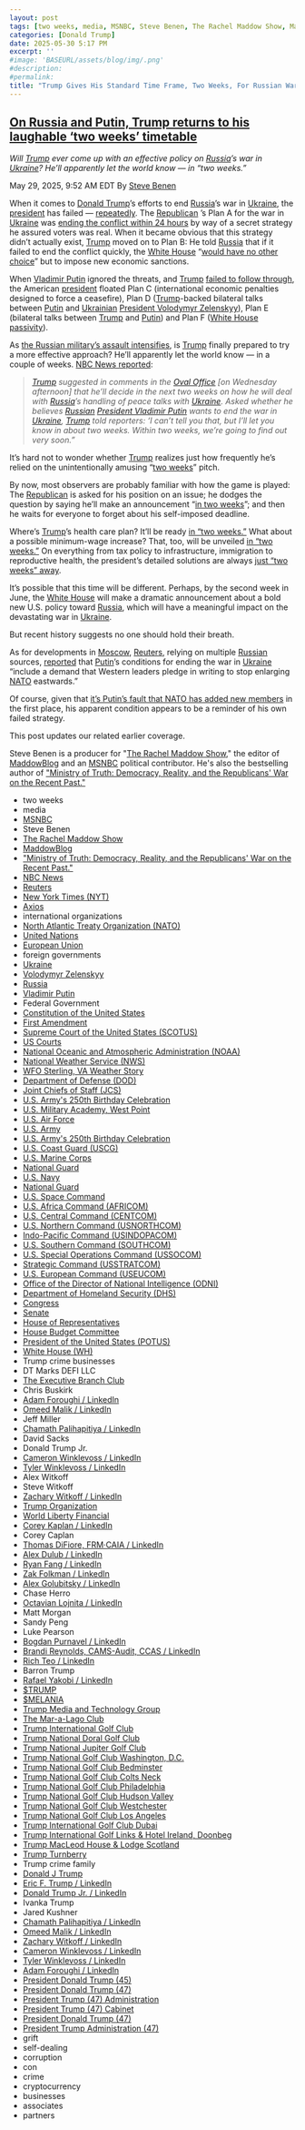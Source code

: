 ```yaml
---
layout: post
tags: [two weeks, media, MSNBC, Steve Benen, The Rachel Maddow Show, MaddowBlog, “Ministry of Truth –  Democracy Reality and the Republicans’ War on the Recent Past.”, international organizations, North Atlantic Treaty Organization (NATO), United Nations, European Union, foreign governments, Ukraine, Volodymyr Zelenskyy, Russia, Vladimir Putin, Federal Government, Constitution of the United States, First Amendment, Supreme Court of the United States (SCOTUS), US Courts, National Oceanic and Atmospheric Administration (NOAA), National Weather Service (NWS), WFO Sterling VA Weather Story, Department of Defense (DOD), Joint Chiefs of Staff (JCS), U.S. Army’s 250th Birthday Celebration, U.S. Military Academy West Point, U.S. Air Force, U.S. Army, U.S. Army’s 250th Birthday Celebration, U.S. Coast Guard (USCG), U.S. Marine Corps, National Guard, U.S. Navy, National Guard, U.S. Space Command, U.S. Africa Command (AFRICOM), U.S. Central Command (CENTCOM), U.S. Northern Command (USNORTHCOM), Indo-Pacific Command (USINDOPACOM), U.S. Southern Command (SOUTHCOM), U.S. Special Operations Command (USSOCOM), Strategic Command (USSTRATCOM), U.S. European Command (USEUCOM), Office of the Director of National Intelligence (ODNI), Department of Homeland Security (DHS), Congress, Senate, House of Representatives, House Budget Committee, President of the United States (POTUS), White House (WH), Trump crime businesses, DT Marks DEFI LLC, The Executive Branch Club, Chris Buskirk, Adam Foroughi / LinkedIn, Omeed Malik / LinkedIn, Jeff Miller, Chamath Palihapitiya / LinkedIn, David Sacks, Donald Trump Jr., Cameron Winklevoss / LinkedIn, Tyler Winklevoss / LinkedIn, Alex Witkoff, Steve Witkoff, Zachary Witkoff / LinkedIn, Trump Organization, World Liberty Financial, Corey Kaplan / LinkedIn, Corey Caplan, Thomas DiFiore FRM·CAIA / LinkedIn, Alex Dulub / LinkedIn, Ryan Fang / LinkedIn, Zak Folkman / LinkedIn, Alex Golubitsky / LinkedIn, Chase Herro, Octavian Lojnita / LinkedIn, Matt Morgan, Sandy Peng, Luke Pearson, Bogdan Purnavel / LinkedIn, Brandi Reynolds CAMS-Audit CCAS / LinkedIn, Rich Teo / LinkedIn, Barron Trump, Rafael Yakobi / LinkedIn, $TRUMP, $MELANIA, Trump Media and Technology Group, The Mar-a-Lago Club, Trump International Golf Club, Trump National Doral Golf Club, Trump National Jupiter Golf Club, Trump National Golf Club Washington D.C., Trump National Golf Club Bedminster, Trump National Golf Club Colts Neck, Trump National Golf Club Philadelphia, Trump National Golf Club Hudson Valley, Trump National Golf Club Westchester, Trump National Golf Club Los Angeles, Trump International Golf Club Dubai, Trump International Golf Links & Hotel Ireland Doonbeg, Trump MacLeod House & Lodge Scotland, Trump Turnberry, Trump crime family, Donald J Trump, Eric F. Trump / LinkedIn, Donald Trump Jr. / LinkedIn, Ivanka Trump, Jared Kushner, Chamath Palihapitiya / LinkedIn, Omeed Malik / LinkedIn, Zachary Witkoff / LinkedIn, Cameron Winklevoss / LinkedIn, Tyler Winklevoss / LinkedIn, Adam Foroughi / LinkedIn, President Donald Trump (45), President Donald Trump (47), President Trump (47) Administration, President Trump (47) Cabinet, President Donald Trump (47), President Trump Administration (47), grift, self-dealing, corruption, con, crime, cryptocurrency, businesses, associates, partners]
categories: [Donald Trump]
date: 2025-05-30 5:17 PM
excerpt: ''
#image: 'BASEURL/assets/blog/img/.png'
#description:
#permalink:
title: "Trump Gives His Standard Time Frame, Two Weeks, For Russian War Against Ukraine"
---
```



## [On Russia and Putin, Trump returns to his laughable ‘two weeks’ timetable](https://www.msnbc.com/rachel-maddow-show/maddowblog/russia-putin-trump-returns-laughable-two-weeks-timetable-rcna209680)

*Will [Trump](https://www.donaldjtrump.com/) ever come up with an effective policy on [Russia](http://government.ru/)’s war in [Ukraine](https://www.gov.ua/)? He’ll apparently let the world know — in “two weeks.”*

May 29, 2025, 9:52 AM EDT
By [Steve Benen](https://www.msnbc.com/author/steve-benen-ncpn433601)

When it comes to [Donald Trump](https://www.donaldjtrump.com/)’s efforts to end [Russia](http://government.ru/)’s war in [Ukraine](https://www.gov.ua/), the [president](https://www.whitehouse.gov/) has failed — [repeatedly](https://www.msnbc.com/rachel-maddow-show/maddowblog/ending-russias-war-ukraine-trump-keeps-finding-new-ways-fail-rcna207892). The [Republican](https://www.gop.com%)
’s Plan A for the war in [Ukraine](https://www.gov.ua/) was [ending the conflict within 24 hours](https://www.msnbc.com/rachel-maddow-show/maddowblog/trump-reportedly-frustrated-inability-make-good-foreign-policy-promise-rcna206295) by way of a secret strategy he assured voters was real. When it became obvious that this strategy didn’t actually exist, [Trump](https://www.donaldjtrump.com/) moved on to Plan B: He told [Russia](http://government.ru/) that if it failed to end the conflict quickly, the [White House](https://www.whitehouse.gov/) “[would have no other choice](https://truthsocial.com/@realDonaldTrump/113872782548137314)” but to impose new economic sanctions.

When [Vladimir Putin](http://kremlin.ru/) ignored the threats, and [Trump](https://www.donaldjtrump.com/) [failed to follow through](https://www.msnbc.com/rachel-maddow-show/maddowblog/ending-russias-war-ukraine-trump-keeps-finding-new-ways-fail-rcna207892), the American [president](https://www.whitehouse.gov/) floated Plan C (international economic penalties designed to force a ceasefire), Plan D ([Trump](https://www.donaldjtrump.com/)-backed bilateral talks between [Putin](http://kremlin.ru/) and [Ukrainian](https://www.gov.ua/) [President Volodymyr Zelenskyy](https://www.president.gov.ua/)), Plan E (bilateral talks between [Trump](https://www.donaldjtrump.com/) and [Putin](http://kremlin.ru/)) and Plan F ([White House passivity](https://www.nytimes.com/2025/05/20/us/politics/trump-ukraine-russia.html)).

As [the Russian military’s assault intensifies](https://www.msnbc.com/rachel-maddow-show/maddowblog/russias-state-run-media-mocks-trump-weakness-putin-rcna209411), is [Trump](https://www.donaldjtrump.com/) finally prepared to try a more effective approach? He’ll apparently let the world know — in a couple of weeks. [NBC News reported](https://www.nbcnews.com/politics/trump-administration/live-blog/trump-administration-putin-immigration-doge-crypto-live-updates-rcna208940/rcrd80329?canonicalCard=true):

> *[Trump](https://www.donaldjtrump.com/) suggested in comments in the [Oval Office](https://www.whitehouse.gov/) [on Wednesday afternoon] that he’ll decide in the next two weeks on how he will deal with [Russia](http://government.ru/)’s handling of peace talks with [Ukraine](https://www.gov.ua/). Asked whether he believes [Russian](http://government.ru/) [President Vladimir Putin](http://kremlin.ru/) wants to end the war in [Ukraine](https://www.gov.ua/), [Trump](https://www.donaldjtrump.com/) told reporters: ‘I can’t tell you that, but I’ll let you know in about two weeks. Within two weeks, we’re going to find out very soon.”*

It’s hard not to wonder whether [Trump](https://www.donaldjtrump.com/) realizes just how frequently he’s relied on the unintentionally amusing “[two weeks](https://www.facebook.com/watch/?v=288227262386602)” pitch.

By now, most observers are probably familiar with how the game is played: The [Republican](https://www.gop.com/) is asked for his position on an issue; he dodges the question by saying he’ll make an announcement “[in two weeks](https://www.axios.com/2017/12/15/trumps-timeline-always-two-weeks-1513302785)”; and then he waits for everyone to forget about his self-imposed deadline.

Where’s [Trump](https://www.donaldjtrump.com/)’s health care plan? It’ll be ready [in “two weeks.”](https://www.foxnews.com/politics/transcript-fox-news-sunday-interview-with-president-trump) What about a possible minimum-wage increase? That, too, will be unveiled [in “two weeks.”](https://www.msnbc.com/rachel-maddow-show/right-cue-trump-fails-follow-through-minimum-wage-n1234155) On everything from tax policy to infrastructure, immigration to reproductive health, the president’s detailed solutions are always [just “two weeks” away](https://www.msnbc.com/rachel-maddow-show/maddowblog/trump-sees-electoral-turnaround-probably-two-weeks-n1247770).

It’s possible that this time will be different. Perhaps, by the second week in June, the [White House](https://www.whitehouse.gov/) will make a dramatic announcement about a bold new U.S. policy toward [Russia](http://government.ru/), which will have a meaningful impact on the devastating war in [Ukraine](https://www.gov.ua/).

But recent history suggests no one should hold their breath. 

As for developments in [Moscow](http://kremlin.ru/), [Reuters](https://www.reuters.com/), relying on multiple [Russian](http://government.ru/) sources, [reported](https://www.reuters.com/world/europe/putin-ukraine-peace-wants-pledge-halt-nato-enlargement-sources-say-2025-05-28/) that [Putin](http://kremlin.ru/)’s conditions for ending the war in [Ukraine](https://www.gov.ua/) “include a demand that Western leaders pledge in writing to stop enlarging [NATO](https://www.nato.int/) eastwards.”

Of course, given that [it’s Putin’s fault that NATO has added new members](https://www.bbc.com/news/world-europe-61397478) in the first place, his apparent condition appears to be a reminder of his own failed strategy.

This post updates our related earlier coverage.

Steve Benen is a producer for "[The Rachel Maddow Show](https://www.msnbc.com/rachel-maddow-show)," the editor of [MaddowBlog](https://www.msnbc.com/rachel-maddow-show) and an [MSNBC](https://www.msnbc.com/) political contributor. He's also the bestselling author of ["Ministry of Truth: Democracy, Reality, and the Republicans' War on the Recent Past."](https://www.harpercollins.com/products/ministry-of-truth-steve-benen)

- two weeks
- media 
- [MSNBC](https://www.msnbc.com/)
- Steve Benen
- [The Rachel Maddow Show](https://www.msnbc.com/rachel-maddow-show)
- [MaddowBlog](https://www.msnbc.com/rachel-maddow-show) 
- ["Ministry of Truth: Democracy, Reality, and the Republicans' War on the Recent Past."](https://www.harpercollins.com/products/ministry-of-truth-steve-benen)
- [NBC News](https://www.nbcnews.com/)
- [Reuters](https://www.reuters.com/)
- [New York Times (NYT)](https://www.nytimes.com/)
- [Axios](https://www.axios.com/)
- international organizations 
- [North Atlantic Treaty Organization (NATO)](https://www.nato.int/)
- [United Nations](https://www.un.org/)
- [European Union](https://commission.europa.eu/)
- foreign governments
- [Ukraine](https://www.gov.ua/)
- [Volodymyr Zelenskyy](https://www.president.gov.ua/)
- [Russia](http://government.ru/)
- [Vladimir Putin](http://kremlin.ru/)
- Federal Government 
- [Constitution of the United States](https://constitution.congress.gov/)
- [First Amendment](https://constitution.congress.gov/constitution/amendment-1/)
- [Supreme Court of the United States (SCOTUS)](https://www.supremecourt.gov/)
- [US Courts](https://www.uscourts.gov/)
- [National Oceanic and Atmospheric Administration (NOAA)](https://www.noaa.gov/)
- [National Weather Service (NWS)](https://www.weather.gov/)
- [WFO Sterling, VA Weather Story](https://www.weather.gov/lwx/weatherstory)
- [Department of Defense (DOD)](https://www.defense.gov/)
- [Joint Chiefs of Staff (JCS)](https://www.jcs.mil/)
- [U.S. Army's 250th Birthday Celebration](https://www.army.mil/1775/)
- [U.S. Military Academy, West Point](https://www.westpoint.edu/)
- [U.S. Air Force](https://www.af.mil/)
- [U.S. Army](https://www.army.mil/)
- [U.S. Army's 250th Birthday Celebration](https://www.army.mil/1775/)
- [U.S. Coast Guard (USCG)](https://www.uscg.mil/)
- [U.S. Marine Corps](https://www.marines.mil/)
- [National Guard](https://www.nationalguard.mil/)
- [U.S. Navy](https://www.navy.mil/)
- [National Guard](https://www.nationalguard.mil/)
- [U.S. Space Command](https://www.spacecom.mil/)
- [U.S. Africa Command (AFRICOM)](https://www.africom.mil/)
- [U.S. Central Command (CENTCOM)](https://www.centcom.mil/)
- [U.S. Northern Command (USNORTHCOM)](https://www.northcom.mil/)
- [Indo-Pacific Command (USINDOPACOM)](https://www.pacom.mil/)
- [U.S. Southern Command (SOUTHCOM)](http://www.southcom.mil/)
- [U.S. Special Operations Command (USSOCOM)](https://www.socom.mil/)
- [Strategic Command (USSTRATCOM)](http://www.stratcom.mil/)
- [U.S. European Command (USEUCOM)](https://www.eucom.mil/)
- [Office of the Director of National Intelligence (ODNI)](https://www.odni.gov/)
- [Department of Homeland Security (DHS)](https://www.dhs.gov/)
- [Congress](https;//www.congress.gov/)
- [Senate](https://www.senate.gov/)
- [House of Representatives](https://www.house.gov/)
- [House Budget Committee ](https://budget.house.gov/)
- [President of the United States (POTUS)](https://www.whitehouse.gov/)
- [White House (WH)](https://www.whitehouse.gov/)
- Trump crime businesses
- DT Marks DEFI LLC
- [The Executive Branch Club](https://www.theexecutivebranchclub.com/)
- Chris Buskirk
- [Adam Foroughi / LinkedIn](https://www.linkedin.com/in/adamforoughi/)
- [Omeed Malik / LinkedIn](https://www.linkedin.com/in/omeed-malik-b483b1186/)
- Jeff Miller
- [Chamath Palihapitiya / LinkedIn](https://www.linkedin.com/in/chamath/)
- David Sacks
- Donald Trump Jr.
- [Cameron Winklevoss / LinkedIn](https://www.linkedin.com/in/winklevoss/)
- [Tyler Winklevoss / LinkedIn](https://www.linkedin.com/in/tylerwinklevoss/)
- Alex Witkoff
- Steve Witkoff
- [Zachary Witkoff / LinkedIn](https://www.linkedin.com/in/zachary-witkoff-038a4143/)
- [Trump Organization](https://www.trump.com/)
- [World Liberty Financial](https://worldlibertyfinancial.com/)
- [Corey Kaplan / LinkedIn](https://www.linkedin.com/in/coreykaplan/)
- Corey Caplan
- [Thomas DiFiore, FRM·CAIA / LinkedIn](https://www.linkedin.com/in/thomasdifiore42/)
- [Alex Dulub / LinkedIn](https://www.linkedin.com/in/alexei-dulub/)
- [Ryan Fang / LinkedIn](https://www.linkedin.com/in/ryan-fang-245011a2/)
- [Zak Folkman / LinkedIn](https://www.linkedin.com/in/zak-folkman-0300669a/)
- [Alex Golubitsky / LinkedIn](https://www.linkedin.com/in/alexgolubitsky/)
- Chase Herro
- [Octavian Lojnita / LinkedIn](https://www.linkedin.com/in/octavian-lojnita/)
- Matt Morgan
- Sandy Peng
- Luke Pearson
- [Bogdan Purnavel / LinkedIn](https://www.linkedin.com/in/bogdan-purnavel-73b05a14b/)
- [Brandi Reynolds, CAMS-Audit, CCAS / LinkedIn](https://www.linkedin.com/in/brandi-reynolds-cams-audit-ccas-64b8aa53/)
- [Rich Teo / LinkedIn](https://www.linkedin.com/in/richteo/)
- Barron Trump
- [Rafael Yakobi / LinkedIn](https://www.linkedin.com/in/rafaelyakobi/)
- [$TRUMP](https://gettrumpmemes.com/)
- [$MELANIA](https://melaniameme.com/)
- [Trump Media and Technology Group](https://tmtgcorp.com/)
- [The Mar-a-Lago Club](https://www.maralagoclub.com/)
- [Trump International Golf Club](https://www.trumpinternationalpalmbeaches.com/)
- [Trump National Doral Golf Club](https://www.trumpgolfdoral.com/)
- [Trump National Jupiter Golf Club](https://www.trumpnationaljupiter.com/)
- [Trump National Golf Club Washington, D.C.](https://www.trumpnationaldc.com/)
- [Trump National Golf Club Bedminster](https://www.trumpnationalbedminster.com/)
- [Trump National Golf Club Colts Neck](https://www.trumpcoltsneck.com/)
- [Trump National Golf Club Philadelphia](https://www.trumpnationalphiladelphia.com/)
- [Trump National Golf Club Hudson Valley](https://www.trumpnationalhudsonvalley.com/)
- [Trump National Golf Club Westchester](https://www.trumpnationalwestchester.com/)
- [Trump National Golf Club Los Angeles](https://www.trumpnationallosangeles.com/)
- [Trump International Golf Club Dubai](https://www.trumpgolfdubai.com/)
- [Trump International Golf Links & Hotel Ireland, Doonbeg](https://www.trumpgolfireland.com/)
- [Trump MacLeod House & Lodge Scotland](https://www.trumphotels.com/macleod-house)
- [Trump Turnberry](https://www.turnberry.co.uk/)
- Trump crime family
- [Donald J Trump](https://www.donaldjtrump.com/)
- [Eric F. Trump / LinkedIn](https://www.linkedin.com/in/erictrump/)
- [Donald Trump Jr. / LinkedIn](https://www.linkedin.com/in/donald-trump-jr-4454b862/)
- Ivanka Trump
- Jared Kushner
- [Chamath Palihapitiya / LinkedIn](https://www.linkedin.com/in/chamath/)
- [Omeed Malik / LinkedIn](https://www.linkedin.com/in/omeed-malik-b483b1186/)
- [Zachary Witkoff / LinkedIn](https://www.linkedin.com/in/zachary-witkoff-038a4143/)
- [Cameron Winklevoss / LinkedIn](https://www.linkedin.com/in/winklevoss/)
- [Tyler Winklevoss / LinkedIn](https://www.linkedin.com/in/tylerwinklevoss/)
- [Adam Foroughi / LinkedIn](https://www.linkedin.com/in/adamforoughi/)
- [President Donald Trump (45)](https://trumpwhitehouse.archives.gov/)
- [President Donald Trump (47)](https://www.whitehouse.gov/administration/donald-j-trump/)
- [President Trump (47) Administration](https://www.whitehouse.gov/administration/)
- [President Trump (47) Cabinet](https://www.whitehouse.gov/administration/the-cabinet/)
- [President Donald Trump (47)](https://www.whitehouse.gov/administration/donald-j-trump/)
- [President Trump Administration (47)](https://www.whitehouse.gov/administration/)
- grift
- self-dealing
- corruption
- con
- crime
- cryptocurrency 
- businesses
- associates
- partners
